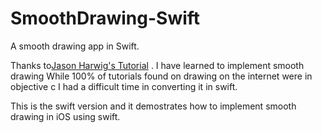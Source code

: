 # SmoothDrawing-Swift
A smooth drawing app in Swift.

Thanks to<a href="https://www.altamiracorp.com/blog/employee-posts/capture-a-signature-on-ios">Jason Harwig's Tutorial</a> . I have learned to implement smooth drawing
While 100% of tutorials found on drawing on the internet were in objective c I had a difficult time in converting it in swift.

This is the swift version and it demostrates how to implement smooth drawing in iOS using swift.

